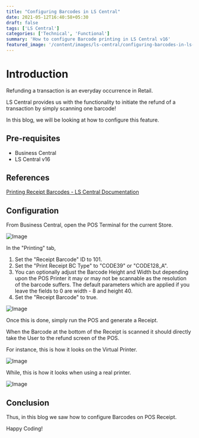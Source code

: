 ```yaml
---
title: "Configuring Barcodes in LS Central"
date: 2021-05-12T16:40:58+05:30
draft: false
tags: ['LS Central']
categories: ['Technical', 'Functional']
summary: 'How to configure Barcode printing in LS Central v16'
featured_image: '/content/images/ls-central/configuring-barcodes-in-ls-central/Image4.png'
---
```


# Introduction
Refunding a transaction is an everyday occurrence in Retail. 

LS Central provides us with the functionality to initiate the refund of a transaction by simply scanning one barcode!

In this blog, we will be looking at how to configure this feature.

## Pre-requisites
- Business Central
- LS Central v16

## References
[Printing Receipt Barcodes - LS Central Documentation](https://help.lscentral.lsretail.com/Content/LS-Retail/POS/How-To/Printing-Receipt-Barcodes.htm)

## Configuration

From Business Central, open the POS Terminal for the current Store.

<!-- ![Image](https://i.ibb.co/SJwHnrj/image.png) -->
![Image](/content/images/ls-central/configuring-barcodes-in-ls-central/Image1.png)

In the "Printing" tab, 
1. Set the "Receipt Barcode" ID to 101.
2. Set the "Print Receipt BC Type" to "CODE39" or "CODE128_A".
3. You can optionally adjust the Barcode Height and Width but depending upon the POS Printer it may or may not be scannable as the resolution of the barcode suffers. 
    The default parameters which are applied if you leave the fields to 0 are width - 8 and height 40.
4. Set the "Receipt Barcode" to true.


<!-- ![Image](https://i.ibb.co/KwbnwD5/image.png) -->
![Image](/content/images/ls-central/configuring-barcodes-in-ls-central/Image2.png)

Once this is done, simply run the POS and generate a Receipt.

When the Barcode at the bottom of the Receipt is scanned it should directly take the User to the refund screen of the POS.

For instance, this is how it looks on the Virtual Printer.

<!-- ![Image](https://i.ibb.co/nmp8Mn5/image.png) -->
![Image](/content/images/ls-central/configuring-barcodes-in-ls-central/Image3.png)

While, this is how it looks when using a real printer.

<!-- ![Image](https://i.ibb.co/KxsFmT6/image.png) -->
![Image](/content/images/ls-central/configuring-barcodes-in-ls-central/Image4.png)

## Conclusion

Thus, in this blog we saw how to configure Barcodes on POS Receipt.

Happy Coding!